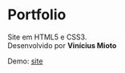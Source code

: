# Portfolio
Site em HTML5 e CSS3. <br>
Desenvolvido por __Vinícius Mioto__

Demo: [site](https://viniciusmioto.github.io/portfolio/)

